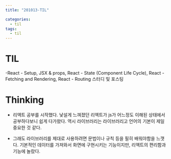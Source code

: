 ```yaml
---
title: "201013-TIL"

categories:
  - til
tags:
  - til
---
```


# TIL
 -React - Setup, JSX & props, React - State (Component Life Cycle), React - Fetching and Rendering, React - Routing 스터디 및 포스팅

 

# Thinking
 - 리액트 공부를 시작했다. 낯설게 느껴졌던 리액트가 js가 어느정도 이해된 상태에서 공부하다보니 쉽게 다가왔다. 역시 라이브러리는 라이브러리고 언어의 기본이 제일 중요한 것 같다.

 - 그래도 라이브러리를 제대로 사용하려면 문법이나 규칙 등을 필히 배워야함을 느꼇다. 기본적인 데이터를 가져와서 화면에 구현시키는 기능이지만, 리액트의 편리함과 기능에 놀랐다.
